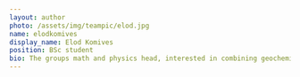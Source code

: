 ```yaml
---
layout: author
photo: /assets/img/teampic/elod.jpg 
name: elodkomives
display_name: Elod Komives
position: BSc student
bio: The groups math and physics head, interested in combining geochemistry and geophysics in his research.
---
```

